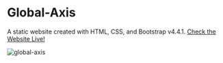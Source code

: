 # Global-Axis
A static website created with HTML, CSS, and Bootstrap v4.4.1. <a href="https://parajdox1.github.io/Global-Axis/">Check the Website Live!</a>

![global-axis](https://user-images.githubusercontent.com/62003240/131456376-7c3cb6c9-65fd-4ca5-8615-06d1f7ae4467.png)
